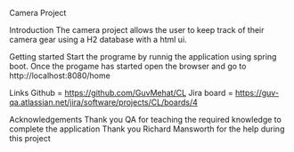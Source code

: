 Camera Project

Introduction
The camera project allows the user to keep track of their camera gear using a H2 database with a html ui.

Getting started
Start the programe by runnig the application using spring boot. Once the progame has started open the browser and go to  http://localhost:8080/home

Links
Github = https://github.com/GuvMehat/CL
Jira board = https://guv-qa.atlassian.net/jira/software/projects/CL/boards/4


Acknowledgements
Thank you QA for teaching the required knowledge to complete the application
Thank you Richard Mansworth for the help during this project
